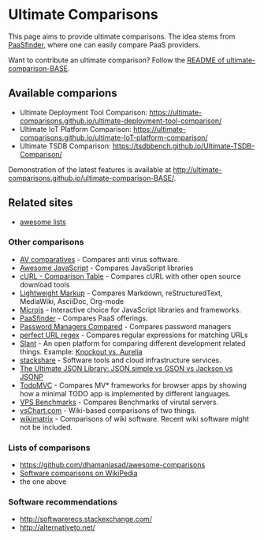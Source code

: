 ---
---

# Ultimate Comparisons

This page aims to provide ultimate comparisons.
The idea stems from [PaaSfinder](https://paasfinder.org/), where one can easily compare PaaS providers.

Want to contribute an ultimate comparison?
Follow the [README of ultimate-comparison-BASE](https://github.com/ultimate-comparisons/ultimate-comparison-BASE/blob/master/README.md).

## Available comparions

 * Ultimate Deployment Tool Comparison: <https://ultimate-comparisons.github.io/ultimate-deployment-tool-comparison/>
 * Ultimate IoT Platform Comparison: <https://ultimate-comparisons.github.io/ultimate-IoT-platform-comparison/>
 * Ultimate TSDB Comparison: <https://tsdbbench.github.io/Ultimate-TSDB-Comparison/>

Demonstration of the latest features is available at <http://ultimate-comparisons.github.io/ultimate-comparison-BASE/>.

## Related sites
 * [awesome lists](https://github.com/jnv/lists)

### Other comparisons
 * [AV comparatives](http://www.av-comparatives.org/) - Compares anti virus software.
 * [Awesome JavaScript](https://js.libhunt.com/) - Compares JavaScript libraries
 * [cURL - Comparison Table](https://curl.haxx.se/docs/comparison-table.html) - Compares cURL with other open source download tools
 * [Lightweight Markup](http://hyperpolyglot.org/lightweight-markup) - Compares Markdown, reStructuredText, MediaWiki, AsciiDoc, Org-mode 
 * [Microjs](http://microjs.com/) - Interactive choice for JavaScript libraries and frameworks.
 * [PaaSfinder](https://paasfinder.org/) - Compares PaaS offerings.
 * [Password Managers Compared](http://www.howtogeek.com/240255/password-managers-compared-lastpass-vs-keepass-vs-dashlane-vs-1password/) - Compares password managers
 * [perfect URL regex](https://mathiasbynens.be/demo/url-regex) - Compares regular expressions for matching URLs
 * [Slant](https://www.slant.co/) - An open platform for comparing different development related things. Example: [Knockout vs. Aurelia](https://www.slant.co/versus/33/37/~knockout_vs_aurelia)
 * [stackshare](http://stackshare.io/) - Software tools and cloud infrastructure services.
 * [The Ultimate JSON Library: JSON.simple vs GSON vs Jackson vs JSONP](http://blog.takipi.com/the-ultimate-json-library-json-simple-vs-gson-vs-jackson-vs-json/)
 * [TodoMVC](http://todomvc.com/) - Compares MV* frameworks for browser apps by showing how a minimal TODO app is implemented by different languages.
 * [VPS Benchmarks](http://www.vpsbenchmarks.com/compare/performances) - Compares Benchmarks of virutal servers.
 * [vsChart.com](http://vschart.com/) - Wiki-based comparisons of two things.
 * [wikimatrix](http://www.wikimatrix.org/) - Comparisons of wiki software. Recent wiki software might not be included.

### Lists of comparisons
 * <https://github.com/dhamaniasad/awesome-comparisons>
 * [Software comparisons on WikiPedia](https://en.wikipedia.org/wiki/Category:Software_comparisons)
 * the one above

### Software recommendations
 * <http://softwarerecs.stackexchange.com/>
 * <http://alternativeto.net/>
